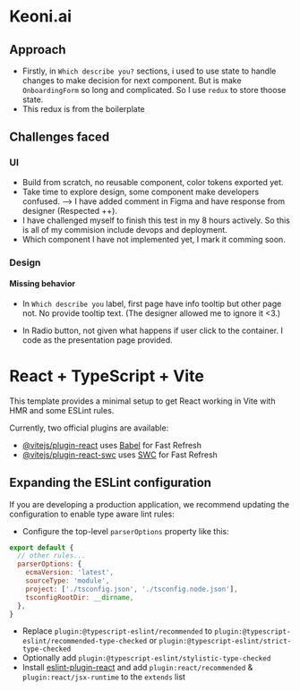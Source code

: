 # Keoni.ai

## Approach
- Firstly, in `Which describe you?` sections, i used to use state to handle changes to make decision for next component. But is make `OnboardingForm` so long and complicated. So I use `redux` to store thoose state.
- This redux is from the boilerplate

## Challenges faced
### UI
- Build from scratch, no reusable component, color tokens exported yet.
- Take time to explore design, some component make developers confused. --> I have added comment in Figma and have response from designer (Respected ++).
- I have challenged myself to finish this test in my 8 hours actively. So this is all of my commision include devops and deployment.
- Which component I have not implemented yet, I mark it comming soon.

### Design
#### Missing behavior
- In `Which describe you` label, first page have info tooltip but other page not. No provide tooltip text. (The designer allowed me to ignore it <3.)

- In Radio button, not given what happens if user click to the container. I code as the presentation page provided.

### 

# React + TypeScript + Vite

This template provides a minimal setup to get React working in Vite with HMR and some ESLint rules.

Currently, two official plugins are available:

- [@vitejs/plugin-react](https://github.com/vitejs/vite-plugin-react/blob/main/packages/plugin-react/README.md) uses [Babel](https://babeljs.io/) for Fast Refresh
- [@vitejs/plugin-react-swc](https://github.com/vitejs/vite-plugin-react-swc) uses [SWC](https://swc.rs/) for Fast Refresh

## Expanding the ESLint configuration

If you are developing a production application, we recommend updating the configuration to enable type aware lint rules:

- Configure the top-level `parserOptions` property like this:

```js
export default {
  // other rules...
  parserOptions: {
    ecmaVersion: 'latest',
    sourceType: 'module',
    project: ['./tsconfig.json', './tsconfig.node.json'],
    tsconfigRootDir: __dirname,
  },
}
```

- Replace `plugin:@typescript-eslint/recommended` to `plugin:@typescript-eslint/recommended-type-checked` or `plugin:@typescript-eslint/strict-type-checked`
- Optionally add `plugin:@typescript-eslint/stylistic-type-checked`
- Install [eslint-plugin-react](https://github.com/jsx-eslint/eslint-plugin-react) and add `plugin:react/recommended` & `plugin:react/jsx-runtime` to the `extends` list
